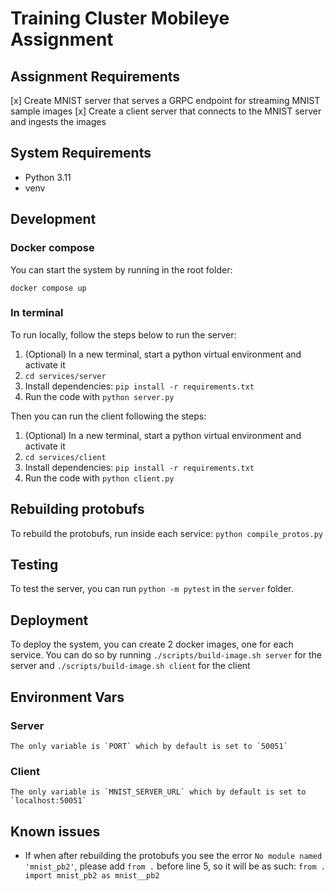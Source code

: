 # Training Cluster Mobileye Assignment


## Assignment Requirements

[x] Create MNIST server that serves a GRPC endpoint for streaming MNIST sample images
[x] Create a client server that connects to the MNIST server and ingests the images 


## System Requirements

- Python 3.11
- venv

## Development


### Docker compose

You can start the system by running in the root folder:
```
docker compose up
```

### In terminal

To run locally, follow the steps below to run the server:
1. (Optional) In a new terminal, start a python virtual environment and activate it
2. `cd services/server`
3. Install dependencies: `pip install -r requirements.txt`
4. Run the code with `python server.py`

Then you can run the client following the steps:
1. (Optional) In a new terminal, start a python virtual environment and activate it
2. `cd services/client`
3. Install dependencies: `pip install -r requirements.txt`
4. Run the code with `python client.py`


## Rebuilding protobufs

To rebuild the protobufs, run inside each service: `python compile_protos.py`


## Testing

To test the server, you can run `python -m pytest` in the `server` folder.  


## Deployment

To deploy the system, you can create 2 docker images, one for each service. You can do so by running `./scripts/build-image.sh server` for the server and `./scripts/build-image.sh client` for the client


## Environment Vars


### Server
    The only variable is `PORT` which by default is set to `50051`

### Client
    The only variable is `MNIST_SERVER_URL` which by default is set to `localhost:50051`


## Known issues

- If when after rebuilding the protobufs you see the error `No module named 'mnist_pb2'`, please add `from .` before line 5, so it will be as such: `from . import mnist_pb2 as mnist__pb2`